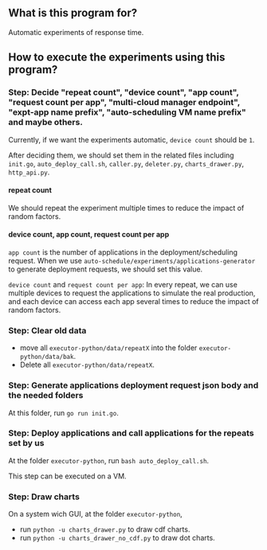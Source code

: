 ## What is this program for?
Automatic experiments of response time.

## How to execute the experiments using this program?
### Step: Decide "repeat count", "device count", "app count", "request count per app", "multi-cloud manager endpoint", "expt-app name prefix", "auto-scheduling VM name prefix" and maybe others.

Currently, if we want the experiments automatic, `device count` should be `1`. 

After deciding them, we should set them in the related files including `init.go`, `auto_deploy_call.sh`, `caller.py`, `deleter.py`, `charts_drawer.py`, `http_api.py`.

#### repeat count
We should repeat the experiment multiple times to reduce the impact of random factors.

#### device count, app count, request count per app
`app count` is the number of applications in the deployment/scheduling request. When we use `auto-schedule/experiments/applications-generator` to generate deployment requests, we should set this value.

`device count` and `request count per app`: In every repeat, we can use multiple devices to request the applications to simulate the real production, and each device can access each app several times to reduce the impact of random factors.

### Step: Clear old data
- move all `executor-python/data/repeatX` into the folder `executor-python/data/bak`.
- Delete all `executor-python/data/repeatX`.

### Step: Generate applications deployment request json body and the needed folders
At this folder, run `go run init.go`.

### Step: Deploy applications and call applications for the repeats set by us
At the folder `executor-python`, run `bash auto_deploy_call.sh`.

This step can be executed on a VM.

### Step: Draw charts
On a system wich GUI, at the folder `executor-python`,
- run `python -u charts_drawer.py` to draw cdf charts.
- run `python -u charts_drawer_no_cdf.py` to draw dot charts.